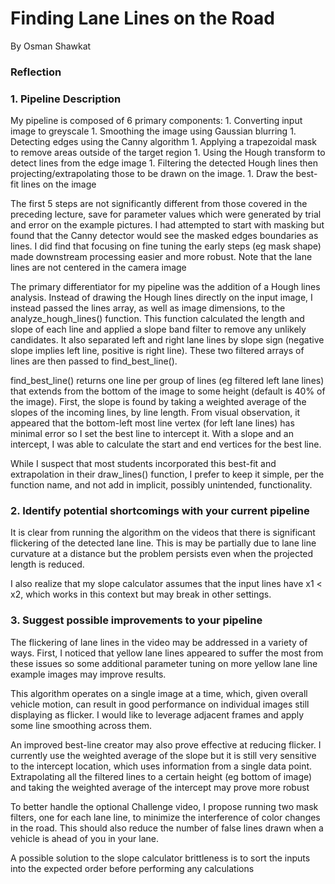 # **Finding Lane Lines on the Road** 

By Osman Shawkat

### Reflection

### 1. Pipeline Description

My pipeline is composed of 6 primary components:
    1. Converting input image to greyscale
    1. Smoothing the image using Gaussian blurring
    1. Detecting edges using the Canny algorithm
    1. Applying a trapezoidal mask to remove areas outside of the target region
    1. Using the Hough transform to detect lines from the edge image
    1. Filtering the detected Hough lines then projecting/extrapolating those to be drawn on the image.
    1. Draw the best-fit lines on the image

The first 5 steps are not significantly different from those covered in the preceding lecture, save for parameter values which were generated by trial and error on the example pictures.  I had attempted to start with masking but found that the Canny detector would see the masked edges boundaries as lines.  I did find that focusing on fine tuning the early steps (eg mask shape) made downstream processing easier and more robust.  Note that the lane lines are not centered in the camera image

The primary differentiator for my pipeline was the addition of a Hough lines analysis.  Instead of drawing the Hough lines directly on the input image, I instead passed the lines array, as well as image dimensions, to the analyze_hough_lines() function.  This function calculated the length and slope of each line and applied a slope band filter to remove any unlikely candidates.  It also separated left and right lane lines by slope sign (negative slope implies left line, positive is right line).  These two filtered arrays of lines are then passed to find_best_line().

find_best_line() returns one line per group of lines (eg filtered left lane lines) that extends from the bottom of the image to some height (default is 40% of the image).  First, the slope is found by taking a weighted average of the slopes of the incoming lines, by line length.  From visual observation, it appeared that the bottom-left most line vertex (for left lane lines) has minimal error so I set the best line to intercept it.  With a slope and an intercept, I was able to calculate the start and end vertices for the best line.

While I suspect that most students incorporated this best-fit and extrapolation in their draw_lines() function, I prefer to keep it simple, per the function name, and not add in implicit, possibly unintended, functionality.

### 2. Identify potential shortcomings with your current pipeline

It is clear from running the algorithm on the videos that there is significant flickering of the detected lane line.  This is may be partially due to lane line curvature at a distance but the problem persists even when the projected length is reduced.

I also realize that my slope calculator assumes that the input lines have x1 < x2, which works in this context but may break in other settings.

### 3. Suggest possible improvements to your pipeline

The flickering of lane lines in the video may be addressed in a variety of ways.  First, I noticed that yellow lane lines appeared to suffer the most from these issues so some additional parameter tuning on more yellow lane line example images may improve results.

This algorithm operates on a single image at a time, which, given overall vehicle motion, can result in good performance on individual images still displaying as flicker.  I would like to leverage adjacent frames and apply some line smoothing across them.

An improved best-line creator may also prove effective at reducing flicker.  I currently use the weighted average of the slope but it is still very sensitive to the intercept location, which uses information from a single data point.  Extrapolating all the filtered lines to a certain height (eg bottom of image) and taking the weighted average of the intercept may prove more robust

To better handle the optional Challenge video, I propose running two mask filters, one for each lane line, to minimize the interference of color changes in the road.  This should also reduce the number of false lines drawn when a vehicle is ahead of you in your lane.

A possible solution to the slope calculator brittleness is to sort the inputs into the expected order before performing any calculations